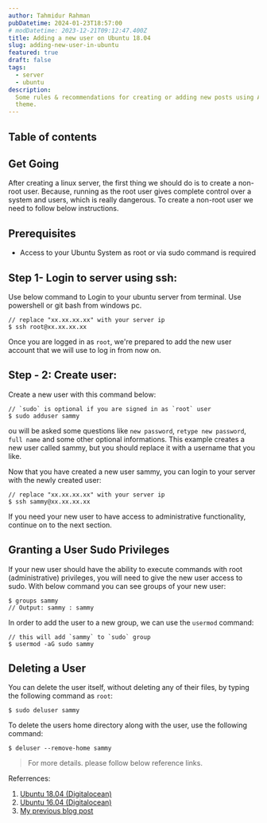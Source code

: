 ```yaml
---
author: Tahmidur Rahman
pubDatetime: 2024-01-23T18:57:00
# modDatetime: 2023-12-21T09:12:47.400Z
title: Adding a new user on Ubuntu 18.04
slug: adding-new-user-in-ubuntu
featured: true
draft: false
tags:
  - server
  - ubuntu
description:
  Some rules & recommendations for creating or adding new posts using AstroPaper
  theme.
---
```


## Table of contents

## Get Going
After creating a linux server, the first thing we should do is to create a non-root user. Because, running as the root user gives complete control over a system and users, which is really dangerous. To create a non-root user we need to follow below instructions.

## Prerequisites
* Access to your Ubuntu System as root or via sudo command is required

## Step 1- Login to server using ssh:
Use below command to Login to your ubuntu server from terminal. Use powershell or git bash from windows pc.

```
// replace "xx.xx.xx.xx" with your server ip
$ ssh root@xx.xx.xx.xx
```
Once you are logged in as `root`, we're prepared to add the new user account that we will use to log in from now on.

## Step - 2: Create user:
Create a new user with this command below:
```
// `sudo` is optional if you are signed in as `root` user
$ sudo adduser sammy
```

ou will be asked some questions like `new password`, `retype new password`, `full name` and some other optional informations. This example creates a new user called sammy, but you should replace it with a username that you like.

Now that you have created a new user sammy, you can login to your server with the newly created user:

```
// replace "xx.xx.xx.xx" with your server ip
$ ssh sammy@xx.xx.xx.xx
```

If you need your new user to have access to administrative functionality, continue on to the next section.

## Granting a User Sudo Privileges
If your new user should have the ability to execute commands with root (administrative) privileges, you will need to give the new user access to sudo. With below command you can see groups of your new user:
```
$ groups sammy
// Output: sammy : sammy
```

In order to add the user to a new group, we can use the `usermod` command:
```
// this will add `sammy` to `sudo` group
$ usermod -aG sudo sammy
```

## Deleting a User
You can delete the user itself, without deleting any of their files, by typing the following command as `root`:
```
$ sudo deluser sammy
```

To delete the users home directory along with the user, use the following command:
```
$ deluser --remove-home sammy
```
> For more details. please follow below reference links.

Referrences:

1. [Ubuntu 18.04 (Digitalocean)](https://www.digitalocean.com/community/tutorials/how-to-add-and-delete-users-on-ubuntu-18-04)
2. [Ubuntu 16.04 (Digitalocean)](https://www.digitalocean.com/community/tutorials/initial-server-setup-with-ubuntu-16-04)
3. [My previous blog post](https://tahmidrana.blogspot.com/)